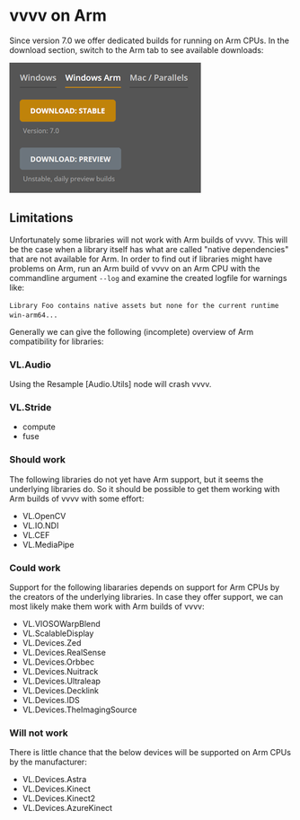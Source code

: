 # vvvv on Arm 

Since version 7.0 we offer dedicated builds for running on Arm CPUs. In the download section, switch to the Arm tab to see available downloads:

[![Arm downloads](../../images//reference//best-practice/vvvv-on-arm.png)](https://vvvv.org/download/)

## Limitations
Unfortunately some libraries will not work with Arm builds of vvvv. This will be the case when a library itself has what are called "native dependencies" that are not available for Arm. In order to find out if libraries might have problems on Arm, run an Arm build of vvvv on an Arm CPU with the commandline argument `--log` and examine the created logfile for warnings like:

`Library Foo contains native assets but none for the current runtime win-arm64...`

Generally we can give the following (incomplete) overview of Arm compatibility for libraries:

### VL.Audio
Using the Resample [Audio.Utils] node will crash vvvv.

### VL.Stride
- compute
- fuse

### Should work
The following libraries do not yet have Arm support, but it seems the underlying libraries do. So it should be possible to get them working with Arm builds of vvvv with some effort:
- VL.OpenCV
- VL.IO.NDI
- VL.CEF
- VL.MediaPipe

### Could work
Support for the following libararies depends on support for Arm CPUs by the creators of the underlying libraries. In case they offer support, we can most likely make them work with Arm builds of vvvv:
- VL.VIOSOWarpBlend
- VL.ScalableDisplay 
- VL.Devices.Zed
- VL.Devices.RealSense
- VL.Devices.Orbbec
- VL.Devices.Nuitrack
- VL.Devices.Ultraleap
- VL.Devices.Decklink
- VL.Devices.IDS
- VL.Devices.TheImagingSource

### Will not work
There is little chance that the below devices will be supported on Arm CPUs by the manufacturer:
- VL.Devices.Astra
- VL.Devices.Kinect
- VL.Devices.Kinect2
- VL.Devices.AzureKinect